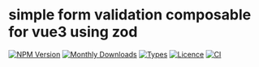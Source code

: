 # simple form validation composable for vue3 using zod

[![NPM Version](https://badgen.net/npm/v/vue3-simple-zod-form-validator)](https://www.npmjs.com/package/vue3-simple-zod-form-validator)
[![Monthly Downloads](https://badgen.net/npm/dm/vue3-simple-zod-form-validator)](https://www.npmjs.com/package/vue3-simple-zod-form-validator)
[![Types](https://badgen.net/npm/types/vue3-simple-zod-form-validator)](https://github.com/jbaubree/vue3-simple-zod-form-validator/blob/main/src/types.ts)
[![Licence](https://badgen.net/npm/license/vue3-simple-zod-form-validator)](https://github.com/jbaubree/vue3-simple-zod-form-validator/blob/main/LICENSE)
[![CI](https://github.com/jbaubree/vue3-simple-zod-form-validator/actions/workflows/ci.yml/badge.svg?branch=main)](https://github.com/jbaubree/vue3-simple-zod-form-validator/actions/workflows/ci.yml)

